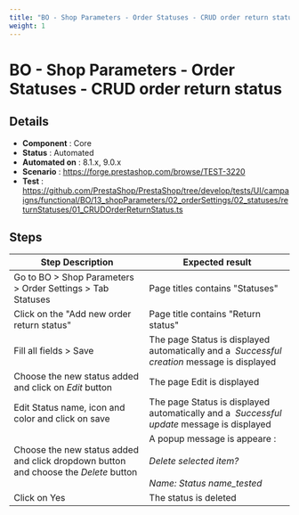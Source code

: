 ```yaml
---
title: "BO - Shop Parameters - Order Statuses - CRUD order return status"
weight: 1
---
```


# BO - Shop Parameters - Order Statuses - CRUD order return status
## Details
* **Component** : Core
* **Status** : Automated
* **Automated on** : 8.1.x, 9.0.x
* **Scenario** : https://forge.prestashop.com/browse/TEST-3220
* **Test** : https://github.com/PrestaShop/PrestaShop/tree/develop/tests/UI/campaigns/functional/BO/13_shopParameters/02_orderSettings/02_statuses/returnStatuses/01_CRUDOrderReturnStatus.ts

## Steps
| Step Description | Expected result |
| ----- | ----- |
| Go to BO > Shop Parameters > Order Settings > Tab Statuses | Page titles contains "Statuses" |
| Click on the "Add new order return status" | Page title contains "Return status" |
| Fill all fields > Save | The page Status is displayed automatically and a  *_Successful creation_* message is displayed |
| Choose the new status added and click on _*Edit*_ button | The page Edit is displayed |
| Edit Status name, icon and color and click on save | The page Status is displayed automatically and a  *_Successful update_* message is displayed |
| Choose the new status added and click dropdown button and choose the _*Delete*_ button | A popup message is appeare :<br><br>_Delete selected item?_<br><br>_Name: Status name_tested_ |
| Click on Yes | The status is deleted |
